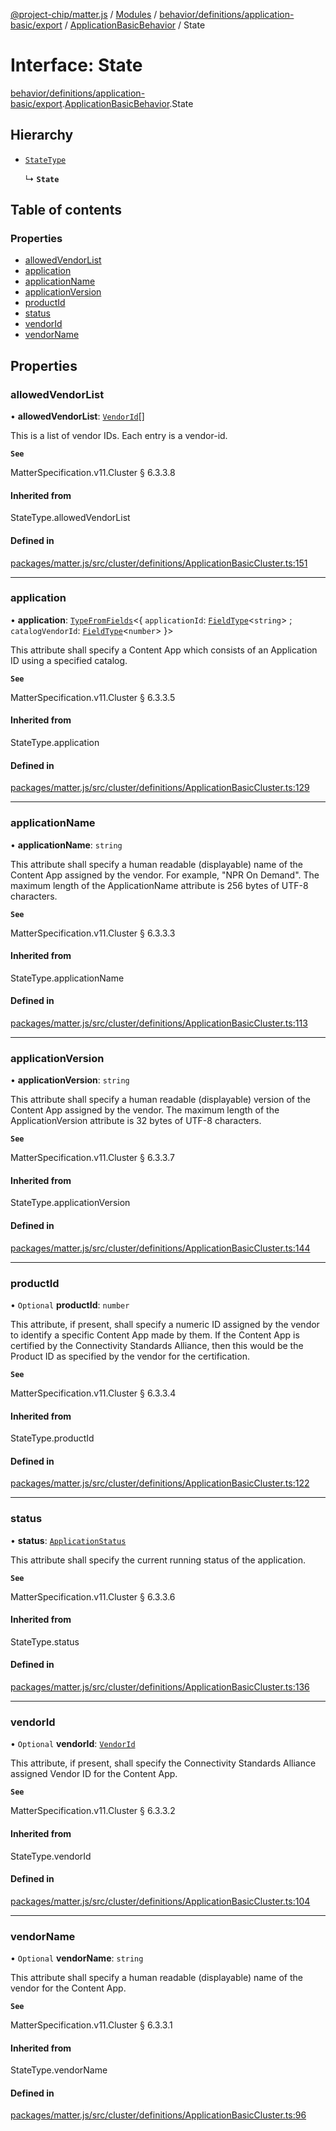 [@project-chip/matter.js](../README.md) / [Modules](../modules.md) / [behavior/definitions/application-basic/export](../modules/behavior_definitions_application_basic_export.md) / [ApplicationBasicBehavior](../modules/behavior_definitions_application_basic_export.ApplicationBasicBehavior.md) / State

# Interface: State

[behavior/definitions/application-basic/export](../modules/behavior_definitions_application_basic_export.md).[ApplicationBasicBehavior](../modules/behavior_definitions_application_basic_export.ApplicationBasicBehavior.md).State

## Hierarchy

- [`StateType`](../modules/behavior_definitions_application_basic_export._internal_.md#statetype)

  ↳ **`State`**

## Table of contents

### Properties

- [allowedVendorList](behavior_definitions_application_basic_export.ApplicationBasicBehavior.State.md#allowedvendorlist)
- [application](behavior_definitions_application_basic_export.ApplicationBasicBehavior.State.md#application)
- [applicationName](behavior_definitions_application_basic_export.ApplicationBasicBehavior.State.md#applicationname)
- [applicationVersion](behavior_definitions_application_basic_export.ApplicationBasicBehavior.State.md#applicationversion)
- [productId](behavior_definitions_application_basic_export.ApplicationBasicBehavior.State.md#productid)
- [status](behavior_definitions_application_basic_export.ApplicationBasicBehavior.State.md#status)
- [vendorId](behavior_definitions_application_basic_export.ApplicationBasicBehavior.State.md#vendorid)
- [vendorName](behavior_definitions_application_basic_export.ApplicationBasicBehavior.State.md#vendorname)

## Properties

### allowedVendorList

• **allowedVendorList**: [`VendorId`](../modules/datatype_export.md#vendorid)[]

This is a list of vendor IDs. Each entry is a vendor-id.

**`See`**

MatterSpecification.v11.Cluster § 6.3.3.8

#### Inherited from

StateType.allowedVendorList

#### Defined in

[packages/matter.js/src/cluster/definitions/ApplicationBasicCluster.ts:151](https://github.com/project-chip/matter.js/blob/5f71eedebdb9fa54338bde320c311bb359b7455d/packages/matter.js/src/cluster/definitions/ApplicationBasicCluster.ts#L151)

___

### application

• **application**: [`TypeFromFields`](../modules/tlv_export.md#typefromfields)\<\{ `applicationId`: [`FieldType`](tlv_export.FieldType.md)\<`string`\> ; `catalogVendorId`: [`FieldType`](tlv_export.FieldType.md)\<`number`\>  }\>

This attribute shall specify a Content App which consists of an Application ID using a specified catalog.

**`See`**

MatterSpecification.v11.Cluster § 6.3.3.5

#### Inherited from

StateType.application

#### Defined in

[packages/matter.js/src/cluster/definitions/ApplicationBasicCluster.ts:129](https://github.com/project-chip/matter.js/blob/5f71eedebdb9fa54338bde320c311bb359b7455d/packages/matter.js/src/cluster/definitions/ApplicationBasicCluster.ts#L129)

___

### applicationName

• **applicationName**: `string`

This attribute shall specify a human readable (displayable) name of the Content App assigned by the
vendor. For example, "NPR On Demand". The maximum length of the ApplicationName attribute is 256 bytes
of UTF-8 characters.

**`See`**

MatterSpecification.v11.Cluster § 6.3.3.3

#### Inherited from

StateType.applicationName

#### Defined in

[packages/matter.js/src/cluster/definitions/ApplicationBasicCluster.ts:113](https://github.com/project-chip/matter.js/blob/5f71eedebdb9fa54338bde320c311bb359b7455d/packages/matter.js/src/cluster/definitions/ApplicationBasicCluster.ts#L113)

___

### applicationVersion

• **applicationVersion**: `string`

This attribute shall specify a human readable (displayable) version of the Content App assigned by the
vendor. The maximum length of the ApplicationVersion attribute is 32 bytes of UTF-8 characters.

**`See`**

MatterSpecification.v11.Cluster § 6.3.3.7

#### Inherited from

StateType.applicationVersion

#### Defined in

[packages/matter.js/src/cluster/definitions/ApplicationBasicCluster.ts:144](https://github.com/project-chip/matter.js/blob/5f71eedebdb9fa54338bde320c311bb359b7455d/packages/matter.js/src/cluster/definitions/ApplicationBasicCluster.ts#L144)

___

### productId

• `Optional` **productId**: `number`

This attribute, if present, shall specify a numeric ID assigned by the vendor to identify a specific
Content App made by them. If the Content App is certified by the Connectivity Standards Alliance, then
this would be the Product ID as specified by the vendor for the certification.

**`See`**

MatterSpecification.v11.Cluster § 6.3.3.4

#### Inherited from

StateType.productId

#### Defined in

[packages/matter.js/src/cluster/definitions/ApplicationBasicCluster.ts:122](https://github.com/project-chip/matter.js/blob/5f71eedebdb9fa54338bde320c311bb359b7455d/packages/matter.js/src/cluster/definitions/ApplicationBasicCluster.ts#L122)

___

### status

• **status**: [`ApplicationStatus`](../enums/cluster_export.ApplicationBasic.ApplicationStatus.md)

This attribute shall specify the current running status of the application.

**`See`**

MatterSpecification.v11.Cluster § 6.3.3.6

#### Inherited from

StateType.status

#### Defined in

[packages/matter.js/src/cluster/definitions/ApplicationBasicCluster.ts:136](https://github.com/project-chip/matter.js/blob/5f71eedebdb9fa54338bde320c311bb359b7455d/packages/matter.js/src/cluster/definitions/ApplicationBasicCluster.ts#L136)

___

### vendorId

• `Optional` **vendorId**: [`VendorId`](../modules/datatype_export.md#vendorid)

This attribute, if present, shall specify the Connectivity Standards Alliance assigned Vendor ID for the
Content App.

**`See`**

MatterSpecification.v11.Cluster § 6.3.3.2

#### Inherited from

StateType.vendorId

#### Defined in

[packages/matter.js/src/cluster/definitions/ApplicationBasicCluster.ts:104](https://github.com/project-chip/matter.js/blob/5f71eedebdb9fa54338bde320c311bb359b7455d/packages/matter.js/src/cluster/definitions/ApplicationBasicCluster.ts#L104)

___

### vendorName

• `Optional` **vendorName**: `string`

This attribute shall specify a human readable (displayable) name of the vendor for the Content App.

**`See`**

MatterSpecification.v11.Cluster § 6.3.3.1

#### Inherited from

StateType.vendorName

#### Defined in

[packages/matter.js/src/cluster/definitions/ApplicationBasicCluster.ts:96](https://github.com/project-chip/matter.js/blob/5f71eedebdb9fa54338bde320c311bb359b7455d/packages/matter.js/src/cluster/definitions/ApplicationBasicCluster.ts#L96)
